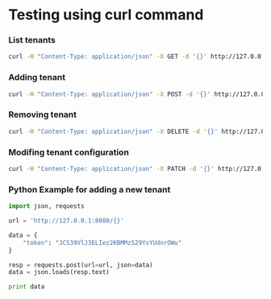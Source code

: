 # Testing using curl command

### List tenants

```bash
curl -H "Content-Type: application/json" -X GET -d '{}' http://127.0.0.1:8080/{}
```

### Adding tenant 

```bash
curl -H "Content-Type: application/json" -X POST -d '{}' http://127.0.0.1:8080/{}
```

### Removing tenant 

```bash
curl -H "Content-Type: application/json" -X DELETE -d '{}' http://127.0.0.1:8080/{}
```

### Modifing tenant configuration

```bash
curl -H "Content-Type: application/json" -X PATCH -d '{}' http://127.0.0.1:8080/{}
```

### Python Example for adding a new tenant
```python
import json, requests

url = 'http://127.0.0.1:8080/{}'

data = {
    "token": "JCS39VlJ3ELIez2KBMMzS29YsYUdnrOWu"
}

resp = requests.post(url=url, json=data)
data = json.loads(resp.text)

print data

```